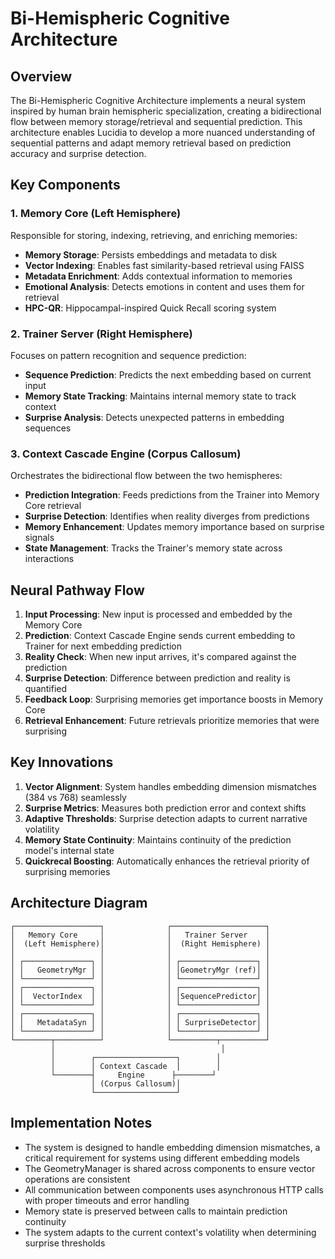 # Bi-Hemispheric Cognitive Architecture

## Overview

The Bi-Hemispheric Cognitive Architecture implements a neural system inspired by human brain hemispheric specialization, creating a bidirectional flow between memory storage/retrieval and sequential prediction. This architecture enables Lucidia to develop a more nuanced understanding of sequential patterns and adapt memory retrieval based on prediction accuracy and surprise detection.

## Key Components

### 1. Memory Core (Left Hemisphere)

Responsible for storing, indexing, retrieving, and enriching memories:

- **Memory Storage**: Persists embeddings and metadata to disk
- **Vector Indexing**: Enables fast similarity-based retrieval using FAISS
- **Metadata Enrichment**: Adds contextual information to memories
- **Emotional Analysis**: Detects emotions in content and uses them for retrieval
- **HPC-QR**: Hippocampal-inspired Quick Recall scoring system

### 2. Trainer Server (Right Hemisphere)

Focuses on pattern recognition and sequence prediction:

- **Sequence Prediction**: Predicts the next embedding based on current input
- **Memory State Tracking**: Maintains internal memory state to track context
- **Surprise Analysis**: Detects unexpected patterns in embedding sequences

### 3. Context Cascade Engine (Corpus Callosum)

Orchestrates the bidirectional flow between the two hemispheres:

- **Prediction Integration**: Feeds predictions from the Trainer into Memory Core retrieval
- **Surprise Detection**: Identifies when reality diverges from predictions
- **Memory Enhancement**: Updates memory importance based on surprise signals
- **State Management**: Tracks the Trainer's memory state across interactions

## Neural Pathway Flow

1. **Input Processing**: New input is processed and embedded by the Memory Core
2. **Prediction**: Context Cascade Engine sends current embedding to Trainer for next embedding prediction
3. **Reality Check**: When new input arrives, it's compared against the prediction
4. **Surprise Detection**: Difference between prediction and reality is quantified
5. **Feedback Loop**: Surprising memories get importance boosts in Memory Core
6. **Retrieval Enhancement**: Future retrievals prioritize memories that were surprising

## Key Innovations

1. **Vector Alignment**: System handles embedding dimension mismatches (384 vs 768) seamlessly
2. **Surprise Metrics**: Measures both prediction error and context shifts
3. **Adaptive Thresholds**: Surprise detection adapts to current narrative volatility
4. **Memory State Continuity**: Maintains continuity of the prediction model's internal state
5. **Quickrecal Boosting**: Automatically enhances the retrieval priority of surprising memories

## Architecture Diagram

```
┌───────────────────┐              ┌─────────────────────┐
│   Memory Core     │              │   Trainer Server    │
│  (Left Hemisphere)│              │  (Right Hemisphere) │
│                   │              │                     │
│ ┌───────────────┐ │              │ ┌─────────────────┐ │
│ │   GeometryMgr │ │              │ │GeometryMgr (ref)│ │
│ └───────────────┘ │              │ └─────────────────┘ │
│ ┌───────────────┐ │              │ ┌─────────────────┐ │
│ │  VectorIndex  │ │              │ │SequencePredictor│ │
│ └───────────────┘ │              │ └─────────────────┘ │
│ ┌───────────────┐ │              │ ┌─────────────────┐ │
│ │   MetadataSyn │ │              │ │ SurpriseDetector│ │
│ └───────────────┘ │              │ └─────────────────┘ │
└────────┬──────────┘              └──────────┬──────────┘
         │                                     │
         │        ┌──────────────────┐        │
         │        │ Context Cascade  │        │
         └────────┤     Engine      ├────────┘
                  │ (Corpus Callosum)│
                  └──────────────────┘
```

## Implementation Notes

- The system is designed to handle embedding dimension mismatches, a critical requirement for systems using different embedding models
- The GeometryManager is shared across components to ensure vector operations are consistent
- All communication between components uses asynchronous HTTP calls with proper timeouts and error handling
- Memory state is preserved between calls to maintain prediction continuity
- The system adapts to the current context's volatility when determining surprise thresholds
